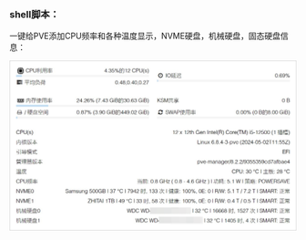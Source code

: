 ### shell脚本：
一键给PVE添加CPU频率和各种温度显示，NVME硬盘，机械硬盘，固态硬盘信息：



![image](https://github.com/ATFieldBeast/PVE-manager-status/blob/main/status.png)
